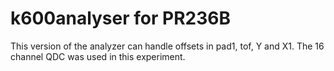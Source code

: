 # k600analyser for PR236B

This version of the analyzer can handle offsets in pad1, tof, Y and X1.
The 16 channel QDC was used in this experiment.
